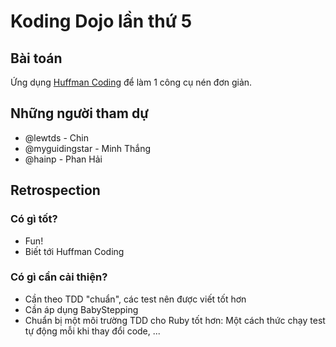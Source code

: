 Koding Dojo lần thứ 5
=====================

## Bài toán

Ứng dụng [Huffman Coding](https://en.wikipedia.org/wiki/Huffman_coding) để làm 1 công cụ nén đơn giản.

## Những người tham dự

- @lewtds - Chin
- @myguidingstar - Minh Thắng
- @hainp - Phan Hải

## Retrospection

### Có gì tốt?

- Fun!
- Biết tới Huffman Coding

### Có gì cần cải thiện?

- Cần theo TDD "chuẩn", các test nên được viết tốt hơn
- Cần áp dụng BabyStepping
- Chuẩn bị một môi trường TDD cho Ruby tốt hơn: Một cách thức chạy test tự động mỗi khi thay đổi code, ...
